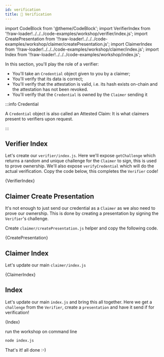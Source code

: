 ```yaml
---
id: verification
title: 🤝 Verification
---
```


import CodeBlock from '@theme/CodeBlock';
import VerifierIndex from '!!raw-loader!../../../code-examples/workshop/verifier/index.js';
import CreatePresentation from '!!raw-loader!../../../code-examples/workshop/claimer/createPresentation.js';
import ClaimerIndex from '!!raw-loader!../../../code-examples/workshop/claimer/index.js';
import Index from '!!raw-loader!../../../code-examples/workshop/index.js';

In this section, you'll play the role of a <span class="label-role verifier">verifier</span>:

- You'll take an `Credential` object given to you by a <span class="label-role claimer">claimer</span>;
- You'll verify that its data is correct;
- You'll verify that the attestation is valid, i.e. its hash exists on-chain and the attestation has not been revoked.
- You'll verify that the `Credential` is owned by the `Claimer` sending it

:::info Credential

A `Credential` object is also called an Attested Claim: It is what <span class="label-role claimer">claimers</span> present to <span class="label-role verifier">verifiers</span> upon request.

:::

## Verifier Index

Let's create our `verifier/index.js`. Here we'll expose `getChallenge` which returns a random and unique
challenge for the `Claimer` to sign, this is used to prove ownership. We'll also expose `verifyCredential`
which will do the actual verification. Copy the code below, this completes the `Verifier` code!

<CodeBlock className="language-js" title="verifier/index.js">
  {VerifierIndex}
</CodeBlock>

## Claimer Create Presentation

It's not enough to just send our credential as a `Claimer` as we also need to prove our ownership.
This is done by creating a presentation by signing the `Verifier`'s challenge.

Create `claimer/createPresentation.js` helper and copy the following code.

<CodeBlock className="language-js" title="claimer/createPresentation.js">
  {CreatePresentation}
</CodeBlock>

## Claimer Index

Let's update our main `claimer/index.js`

<CodeBlock className="language-js" title="claimer/index.js">
  {ClaimerIndex}
</CodeBlock>

## Index

Let's update our main `index.js` and bring this all together. Here we get a `challenge` from the `Verifier`, 
create a `presentation` and have it send if for verification!

<CodeBlock className="language-js">
  {Index}
</CodeBlock>

run the workshop on command line 

```bash
node index.js
```

That's it! all done :-)


